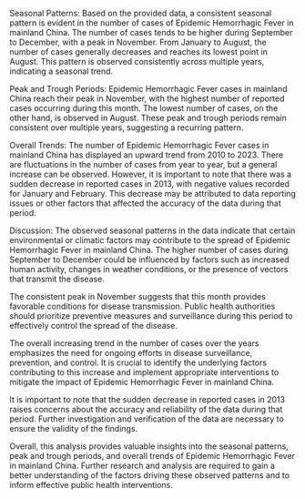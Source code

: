 Seasonal Patterns: 
Based on the provided data, a consistent seasonal pattern is evident in the number of cases of Epidemic Hemorrhagic Fever in mainland China. The number of cases tends to be higher during September to December, with a peak in November. From January to August, the number of cases generally decreases and reaches its lowest point in August. This pattern is observed consistently across multiple years, indicating a seasonal trend.

Peak and Trough Periods: 
Epidemic Hemorrhagic Fever cases in mainland China reach their peak in November, with the highest number of reported cases occurring during this month. The lowest number of cases, on the other hand, is observed in August. These peak and trough periods remain consistent over multiple years, suggesting a recurring pattern.

Overall Trends: 
The number of Epidemic Hemorrhagic Fever cases in mainland China has displayed an upward trend from 2010 to 2023. There are fluctuations in the number of cases from year to year, but a general increase can be observed. However, it is important to note that there was a sudden decrease in reported cases in 2013, with negative values recorded for January and February. This decrease may be attributed to data reporting issues or other factors that affected the accuracy of the data during that period.

Discussion: 
The observed seasonal patterns in the data indicate that certain environmental or climatic factors may contribute to the spread of Epidemic Hemorrhagic Fever in mainland China. The higher number of cases during September to December could be influenced by factors such as increased human activity, changes in weather conditions, or the presence of vectors that transmit the disease.

The consistent peak in November suggests that this month provides favorable conditions for disease transmission. Public health authorities should prioritize preventive measures and surveillance during this period to effectively control the spread of the disease.

The overall increasing trend in the number of cases over the years emphasizes the need for ongoing efforts in disease surveillance, prevention, and control. It is crucial to identify the underlying factors contributing to this increase and implement appropriate interventions to mitigate the impact of Epidemic Hemorrhagic Fever in mainland China.

It is important to note that the sudden decrease in reported cases in 2013 raises concerns about the accuracy and reliability of the data during that period. Further investigation and verification of the data are necessary to ensure the validity of the findings.

Overall, this analysis provides valuable insights into the seasonal patterns, peak and trough periods, and overall trends of Epidemic Hemorrhagic Fever in mainland China. Further research and analysis are required to gain a better understanding of the factors driving these observed patterns and to inform effective public health interventions.